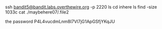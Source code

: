 ssh bandit5@bandit.labs.overthewire.org -p 2220
ls
cd inhere
ls
find -size 1033c
cat ./maybehere07/.file2

the password
P4L4vucdmLnm8I7Vl7jG1ApGSfjYKqJU
